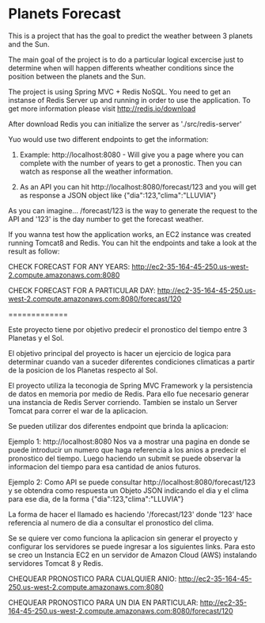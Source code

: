 Planets Forecast
=============

This is a project that has the goal to predict the weather between 3 planets and the Sun. 

The main goal of the project is to do a particular logical excercise just to determine when will happen differents wheather conditions since the position between the planets and the Sun.

The project is using Spring MVC + Redis NoSQL. You need to get an instanse of Redis Server up and running in order to use the application. To get more information please visit http://redis.io/download 

After download Redis you can initialize the server as './src/redis-server'

Yuo would use two different endpoints to get the information:

1) Example: http://localhost:8080 - Will give you a page where you can complete with the number of years to get a pronostic. Then you can watch as response all the weather information.

2) As an API you can hit http://localhost:8080/forecast/123 and you will get as response a JSON object like {"dia":123,"clima":"LLUVIA"}

As you can imagine... /forecast/123 is the way to generate the request to the API and '123' is the day number to get the forecast weather.

If you wanna test how the application works, an EC2 instance was created running Tomcat8 and Redis. You can hit the endpoints and take a look at the result as follow:

CHECK FORECAST FOR ANY YEARS:
http://ec2-35-164-45-250.us-west-2.compute.amazonaws.com:8080

CHECK FORECAST FOR A PARTICULAR DAY:
http://ec2-35-164-45-250.us-west-2.compute.amazonaws.com:8080/forecast/120

=============

Este proyecto tiene por objetivo predecir el pronostico del tiempo entre 3 Planetas y el Sol.

El objetivo principal del proyecto is hacer un ejercicio de logica para determinar cuando van a suceder diferentes condiciones climaticas a partir de la posicion de los Planetas respecto al Sol.

El proyecto utiliza la teconogia de Spring MVC Framework y la persistencia de datos en memoria por medio de Redis. Para ello fue necesario generar una instancia de Redis Server corriendo. Tambien se instalo un Server Tomcat para correr el war de la aplicacion.

Se pueden utilizar dos diferentes endpoint que brinda la aplicacion:

Ejemplo 1: http://localhost:8080 Nos va a mostrar una pagina en donde se puede introducir un numero que haga referencia a los anios a predecir el pronostico del tiempo. Luego haciendo un submit se puede observar la informacion del tiempo para esa cantidad de anios futuros.

Ejemplo 2: Como API se puede consultar http://localhost:8080/forecast/123 y se obtendra como respuesta un Objeto JSON indicando el dia y el clima para ese dia, de la forma {"dia":123,"clima":"LLUVIA"}

La forma de hacer el llamado es haciendo '/forecast/123' donde '123' hace referencia al numero de dia a consultar el pronostico del clima.

Se se quiere ver como funciona la aplicacion sin generar el proyecto y configurar los servidores se puede ingresar a los siguientes links. Para esto se creo un Instancia EC2 en un servidor de Amazon Cloud (AWS) instalando servidores Tomcat 8 y Redis. 

CHEQUEAR PRONOSTICO PARA CUALQUIER ANIO:
http://ec2-35-164-45-250.us-west-2.compute.amazonaws.com:8080

CHEQUEAR PRONOSTICO PARA UN DIA EN PARTICULAR:
http://ec2-35-164-45-250.us-west-2.compute.amazonaws.com:8080/forecast/120
